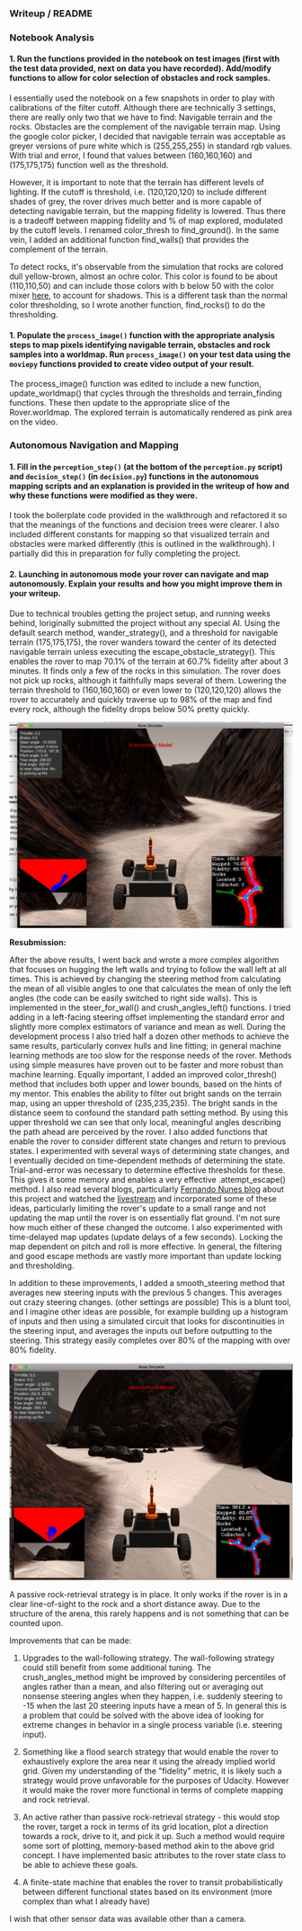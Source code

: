 ### Writeup / README

### Notebook Analysis
#### 1. Run the functions provided in the notebook on test images (first with the test data provided, next on data you have recorded). Add/modify functions to allow for color selection of obstacles and rock samples.

I essentially used the notebook on a few snapshots in order to play with calibrations of the filter cutoff. Although there are technically 3 settings, there are really only two that we have to find: Navigable terrain and the rocks. Obstacles are the complement of the navigable terrain map. Using the google color picker, I decided that navigable terrain was acceptable as greyer versions of pure white which is (255,255,255) in standard rgb values. With trial and error, I found that values between (160,160,160) and (175,175,175) function well as the threshold.

However, it is important to note that the terrain has different levels of lighting. If the cutoff is threshold, i.e. (120,120,120) to include different shades of grey, the rover drives much better and is more capable of detecting navigable terrain, but the mapping fidelity is lowered. Thus there is a tradeoff between mapping fidelity and % of map explored, modulated by the cutoff levels. I renamed color_thresh to find_ground(). In the same vein, I added an additional function find_walls() that provides the complement of the terrain. 

To detect rocks, it's observable from the simulation that rocks are colored dull yellow-brown, almost an ochre color. This color is found to be about (110,110,50) and can include those colors with b below 50 with the color mixer [here](https://www.w3schools.com/colors/colors_converter.asp), to account for shadows. This is a different task than the normal color thresholding, so I wrote another function, find_rocks() to do the thresholding. 


#### 1. Populate the `process_image()` function with the appropriate analysis steps to map pixels identifying navigable terrain, obstacles and rock samples into a worldmap.  Run `process_image()` on your test data using the `moviepy` functions provided to create video output of your result. 

The process_image() function was edited to include a new function, update_worldmap() that cycles through the thresholds and terrain_finding functions. These then update to the appropriate slice of the Rover.worldmap. The explored terrain is automatically rendered as pink area on the video.

### Autonomous Navigation and Mapping

#### 1. Fill in the `perception_step()` (at the bottom of the `perception.py` script) and `decision_step()` (in `decision.py`) functions in the autonomous mapping scripts and an explanation is provided in the writeup of how and why these functions were modified as they were.

I took the boilerplate code provided in the walkthrough and refactored it so that the meanings of the functions and decision trees were clearer. I also included different constants for mapping so that visualized terrain and obstacles were marked differently (this is outlined in the walkthrough). I partially did this in preparation for fully completing the project.


#### 2. Launching in autonomous mode your rover can navigate and map autonomously.  Explain your results and how you might improve them in your writeup.  

Due to technical troubles getting the project setup, and running weeks behind, Ioriginally submitted the project without any special AI. Using the default search method, wander_strategy(), and a threshold for navigable terrain (175,175,175), the rover wanders toward the center of its detected navigable terrain unless executing the escape_obstacle_strategy(). This enables the rover to map 70.1% of the terrain at 60.7% fidelity after about 3 minutes. It finds only a few of the rocks in this simulation. The rover does not pick up rocks, although it faithfully maps several of them. Lowering the terrain threshold to (160,160,160) or even lower to (120,120,120) allows the rover to accurately and quickly traverse up to 98% of the map and find every rock, although the fidelity drops below 50% pretty quickly. 


![wall_left_strategy](./misc/follow_left_strategy.png)


**Resubmission:**

After the above results, I went back and wrote a more complex algorithm that focuses on hugging the left walls and trying to follow the wall left at all times. This is achieved by changing the steering method from calculating the mean of all visible angles to one that calculates the mean of only the left angles (the code can be easily switched to right side walls). This is implemented in the steer_for_wall() and crush_angles_left() functions. I tried adding in a left-facing steering offset implementing the standard error and slightly more complex estimators of variance and mean as well. During the development process I also tried half a dozen other methods to achieve the same results, particularly convex hulls and line fitting; in general machine learning methods are too slow for the response needs of the rover. Methods using simple measures have proven out to be faster and more robust than machine learning. Equally important, I added an improved color_thresh() method that includes both upper and lower bounds, based on the hints of my mentor. This enables the ability to filter out bright sands on the terrain map, using an upper threshold of (235,235,235). The bright sands in the distance seem to confound the standard path setting method. By using this upper threshold we can see that only local, meaningful angles describing the path ahead are perceived by the rover. I also added functions that enable the rover to consider different state changes and return to previous states. I experimented with several ways of determining state changes, and I eventually decided on time-dependent methods of determining the state. Trial-and-error was necessary to determine effective thresholds for these. This gives it some memory and enables a very effective .attempt_escape() method. I also read several blogs, particularly [Fernando Nunes blog](https://medium.com/@fernandojaruchenunes/udacity-robond-project-1-search-and-sample-return-2d8165a53a78) about this project and watched the [livestream](https://www.youtube.com/watch?v=-L0Fz4UnlC8) and incorporated some of these ideas, particularly limiting the rover's update to a small range and not updating the map until the rover is on essentially flat ground. I'm not sure how much either of these changed the outcome. I also experimented with time-delayed map updates (update delays of a few seconds). Locking the map dependent on pitch and roll is more effective. In general, the filtering and good escape methods are vastly more important than update locking and thresholding. 

In addition to these improvements, I added a smooth_steering method that averages new steering inputs with the previous 5 changes. This averages out crazy steering changes. (other settings are possible) This is a blunt tool, and I imagine other ideas are possible, for example building up a histogram of inputs and then using a simulated circuit that looks for discontinuities in the steering input, and averages the inputs out before outputting to the steering. This strategy easily completes over 80% of the mapping with over 80% fidelity.



![upgraded_strategy](./misc/upgraded_strategy.png)

A passive rock-retrieval strategy is in place. It only works if the rover is in a clear line-of-sight to the rock and a short distance away. Due to the structure of the arena, this rarely happens and is not something that can be counted upon.

Improvements that can be made:

1) Upgrades to the wall-following strategy. The wall-following strategy could still benefit from some additional tuning. The crush_angles_method might be improved by considering percentiles of angles rather than a mean, and also filtering out or averaging out nonsense steering angles when they happen, i.e. suddenly steering to -15 when the last 20 steering inputs have a mean of 5. In general this is a problem that could be solved with the above idea of looking for extreme changes in behavior in a single process variable (i.e. steering input).

2) Something like a flood search strategy that would enable the rover to exhaustively explore the area near it using the already implied world grid. Given my understanding of the "fidelity" metric, it is likely such a strategy would prove unfavorable for the purposes of Udacity. However it would make the rover more functional in terms of complete mapping and rock retrieval.

3) An active rather than passive rock-retrieval strategy - this would stop the rover, target a rock in terms of its grid location, plot a direction towards a rock, drive to it, and pick it up. Such a method would require some sort of plotting, memory-based method akin to the above grid concept. I have implemented basic attributes to the rover state class to be able to achieve these goals. 

4) A finite-state machine that enables the rover to transit probabilistically between different functional states based on its environment (more complex than what I already have)

I wish that other sensor data was available other than a camera.





